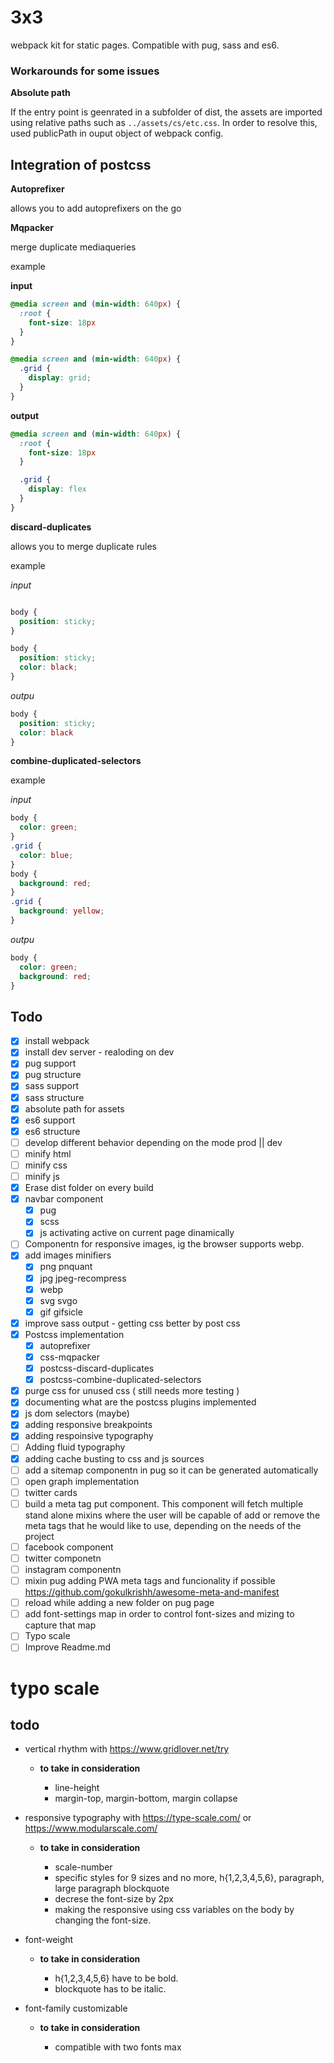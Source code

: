 # 3x3 

webpack kit for static pages. Compatible with pug, sass and es6.

### Workarounds for some issues

**Absolute path**

If the entry point is geenrated in a subfolder of dist, the assets are imported using relative paths such as `../assets/cs/etc.css`. In order to resolve this, used publicPath in ouput object of webpack config.

## Integration of postcss

**Autoprefixer**

allows you to add autoprefixers on the go

**Mqpacker**

merge duplicate mediaqueries

example

**input**
```css
@media screen and (min-width: 640px) {
  :root {
    font-size: 18px
  }
}

@media screen and (min-width: 640px) {
  .grid {
    display: grid;
  }
}
```

**output**
```css
@media screen and (min-width: 640px) {
  :root {
    font-size: 18px
  }

  .grid {
    display: flex
  }
}
```

**discard-duplicates**

allows you to merge duplicate rules

example 

*input*
```css

body {
  position: sticky;
}

body {
  position: sticky;
  color: black;
}

```
*outpu*
```css
body {
  position: sticky;
  color: black
}
```

**combine-duplicated-selectors**

example 

*input*
```css
body {
  color: green;
}
.grid {
  color: blue;
}
body {
  background: red;
}
.grid {
  background: yellow;
}
```
*outpu*
```css
body {
  color: green;
  background: red;
}
```


## Todo

- [x] install webpack
- [x] install dev server - realoding on dev
- [x] pug support
- [x] pug structure
- [x] sass support
- [x] sass structure
- [x] absolute path for assets
- [x] es6 support
- [x] es6 structure
- [ ] develop different behavior depending on the mode prod || dev
- [ ] minify html
- [ ] minify css
- [ ] minify js
- [x] Erase dist folder on every build
- [x] navbar component
  - [x] pug
  - [x] scss
  - [x] js activating active on current page dinamically
- [ ] Componentn for responsive images, ig the browser supports webp.
- [x] add images minifiers
  - [x] png pnquant
  - [x] jpg jpeg-recompress
  - [x] webp
  - [x] svg svgo
  - [x] gif gifsicle
- [x] improve sass output - getting css better by post css
- [x] Postcss implementation
  - [x] autoprefixer
  - [x] css-mqpacker
  - [x] postcss-discard-duplicates
  - [x] postcss-combine-duplicated-selectors
- [x] purge css for unused css ( still needs more testing )
- [x] documenting what are the postcss plugins implemented
- [x] js dom selectors (maybe)
- [x] adding responsive breakpoints
- [x] adding respoinsive typography
- [ ] Adding fluid typography
- [x] adding cache busting to css and js sources
- [ ] add a sitemap componentn in pug so it can be generated automatically
- [ ] open graph implementation
- [ ] twitter cards
- [ ] build a meta tag put component. This component will fetch multiple stand alone mixins where the user will be capable of add or remove the meta tags that he would like to use, depending on the needs of the project
- [ ] facebook component
- [ ] twitter componetn
- [ ] instagram componentn
- [ ] mixin pug adding PWA meta tags and funcionality if possible https://github.com/gokulkrishh/awesome-meta-and-manifest
- [ ] reload while adding a new folder on pug page
- [ ] add font-settings map in order to control font-sizes and mizing to capture that map
- [ ] Typo scale
- [ ] Improve Readme.md

# typo scale

## todo

* vertical rhythm with https://www.gridlover.net/try

	* **to take in consideration**

		* line-height
		* margin-top, margin-bottom, margin collapse

* responsive typography with https://type-scale.com/ or https://www.modularscale.com/

	* **to take in consideration**

		* scale-number
		* specific styles for 9 sizes and no more, h{1,2,3,4,5,6}, paragraph, large paragraph blockquote
		* decrese the font-size by 2px
		* making the responsive using css variables on the body by changing the font-size.

* font-weight

	* **to take in consideration**

		* h{1,2,3,4,5,6} have to be bold. 
		* blockquote has to be italic.

* font-family customizable

	* **to take in consideration**

		* compatible with two fonts max
